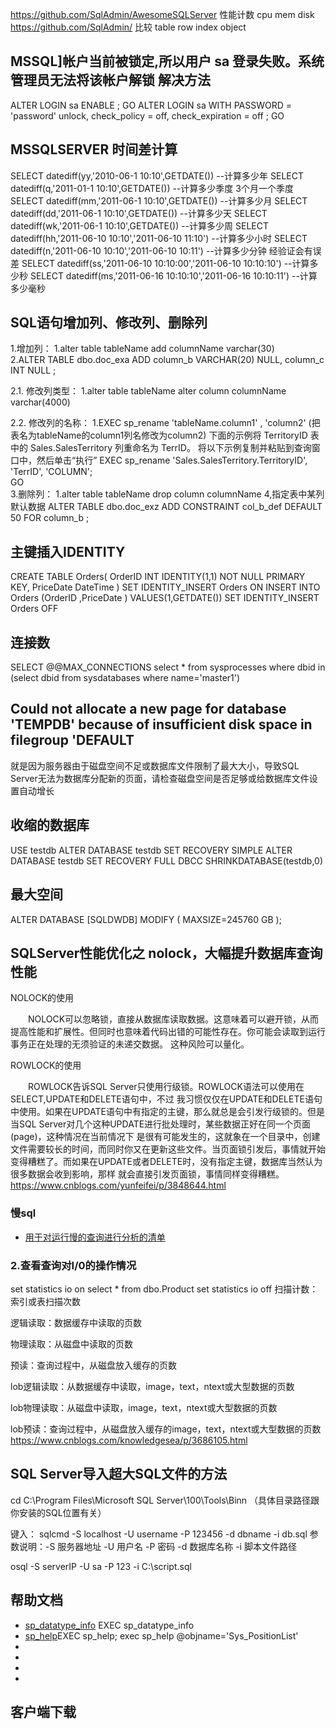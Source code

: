 
https://github.com/SqlAdmin/AwesomeSQLServer 性能计数  cpu mem disk
https://github.com/SqlAdmin/  比较 table row index object


## MSSQL]帐户当前被锁定,所以用户 sa 登录失败。系统管理员无法将该帐户解锁 解决方法
ALTER LOGIN sa ENABLE ;
GO
ALTER LOGIN sa WITH PASSWORD = 'password' unlock, check_policy = off,
check_expiration = off ;
GO

##  MSSQLSERVER 时间差计算
SELECT datediff(yy,'2010-06-1 10:10',GETDATE()) --计算多少年
SELECT datediff(q,'2011-01-1 10:10',GETDATE())  --计算多少季度 3个月一个季度
SELECT datediff(mm,'2011-06-1 10:10',GETDATE()) --计算多少月
SELECT datediff(dd,'2011-06-1 10:10',GETDATE()) --计算多少天
SELECT datediff(wk,'2011-06-1 10:10',GETDATE()) --计算多少周
SELECT datediff(hh,'2011-06-10 10:10','2011-06-10 11:10') --计算多少小时
SELECT datediff(n,'2011-06-10 10:10','2011-06-10 10:11') --计算多少分钟 经验证会有误差
SELECT datediff(ss,'2011-06-10 10:10:00','2011-06-10 10:10:10') --计算多少秒
SELECT datediff(ms,'2011-06-16 10:10:10','2011-06-16 10:10:11') --计算多少毫秒

## SQL语句增加列、修改列、删除列 

1.增加列：
1.alter table tableName add columnName varchar(30)  
2.ALTER TABLE dbo.doc_exa ADD column_b VARCHAR(20) NULL, column_c INT NULL ;

2.1. 修改列类型：
1.alter table tableName alter column columnName varchar(4000)  

2.2. 修改列的名称：
1.EXEC  sp_rename   'tableName.column1' , 'column2'  (把表名为tableName的column1列名修改为column2)
下面的示例将 TerritoryID 表中的 Sales.SalesTerritory 列重命名为 TerrID。 将以下示例复制并粘贴到查询窗口中，然后单击“执行” 
EXEC sp_rename 'Sales.SalesTerritory.TerritoryID', 'TerrID', 'COLUMN';  
GO  
3.删除列： 1.alter table tableName drop column columnName
4,指定表中某列默认数据
ALTER TABLE dbo.doc_exz ADD CONSTRAINT col_b_def DEFAULT 50 FOR column_b ;
## 主键插入IDENTITY
CREATE TABLE Orders(
OrderID    INT IDENTITY(1,1) NOT NULL PRIMARY KEY,
PriceDate DateTime
)
SET IDENTITY_INSERT Orders ON
INSERT INTO Orders (OrderID ,PriceDate ) VALUES(1,GETDATE())
SET IDENTITY_INSERT Orders OFF
## 连接数
SELECT @@MAX_CONNECTIONS
select * from sysprocesses where dbid in (select dbid from sysdatabases where name='master1')

## Could not allocate a new page for database 'TEMPDB' because of insufficient disk space in filegroup 'DEFAULT
就是因为服务器由于磁盘空间不足或数据库文件限制了最大大小，导致SQL Server无法为数据库分配新的页面，请检查磁盘空间是否足够或给数据库文件设置自动增长




## 收缩的数据库
USE testdb
ALTER DATABASE testdb SET RECOVERY SIMPLE
ALTER DATABASE testdb SET RECOVERY FULL
DBCC SHRINKDATABASE(testdb,0)

## 最大空间
ALTER DATABASE [SQLDWDB] MODIFY ( MAXSIZE=245760 GB );


## SQLServer性能优化之 nolock，大幅提升数据库查询性能
NOLOCK的使用

　　NOLOCK可以忽略锁，直接从数据库读取数据。这意味着可以避开锁，从而提高性能和扩展性。但同时也意味着代码出错的可能性存在。你可能会读取到运行事务正在处理的无须验证的未递交数据。 这种风险可以量化。

ROWLOCK的使用

　　ROWLOCK告诉SQL Server只使用行级锁。ROWLOCK语法可以使用在SELECT,UPDATE和DELETE语句中，不过 我习惯仅仅在UPDATE和DELETE语句中使用。如果在UPDATE语句中有指定的主键，那么就总是会引发行级锁的。但是当SQL Server对几个这种UPDATE进行批处理时，某些数据正好在同一个页面(page)，这种情况在当前情况下 是很有可能发生的，这就象在一个目录中，创建文件需要较长的时间，而同时你又在更新这些文件。当页面锁引发后，事情就开始变得糟糕了。而如果在UPDATE或者DELETE时，没有指定主键，数据库当然认为很多数据会收到影响，那样 就会直接引发页面锁，事情同样变得糟糕。
https://www.cnblogs.com/yunfeifei/p/3848644.html

### 慢sql
- [用于对运行慢的查询进行分析的清单](https://docs.microsoft.com/zh-cn/previous-versions/sql/sql-server-2005/ms177500(v=sql.90))

### 2.查看查询对I/0的操作情况

set statistics io on
select * from dbo.Product
set statistics io off
扫描计数：索引或表扫描次数

逻辑读取：数据缓存中读取的页数

物理读取：从磁盘中读取的页数

预读：查询过程中，从磁盘放入缓存的页数

lob逻辑读取：从数据缓存中读取，image，text，ntext或大型数据的页数

lob物理读取：从磁盘中读取，image，text，ntext或大型数据的页数

lob预读：查询过程中，从磁盘放入缓存的image，text，ntext或大型数据的页数
https://www.cnblogs.com/knowledgesea/p/3686105.html



## SQL Server导入超大SQL文件的方法
cd C:\Program Files\Microsoft SQL Server\100\Tools\Binn （具体目录路径跟你安装的SQL位置有关）

键入：
sqlcmd -S localhost -U username -P 123456 -d dbname -i db.sql
参数说明：-S 服务器地址 -U 用户名 -P 密码 -d 数据库名称 -i 脚本文件路径

osql -S serverIP -U sa -P 123 -i C:\script.sql
## 帮助文档
- [sp_datatype_info](https://docs.microsoft.com/zh-cn/sql/relational-databases/system-stored-procedures/sp-datatype-info-transact-sql?view=sql-server-ver15#examples)  EXEC sp_datatype_info
- [sp_help]()EXEC sp_help;    exec sp_help @objname='Sys_PositionList'
- []()
- []()
- []()
- []()
## 客户端下载
[](https://download.microsoft.com/download/f/e/b/feb0e6be-21ce-4f98-abee-d74065e32d0a/SSMS-Setup-CHS.exe)